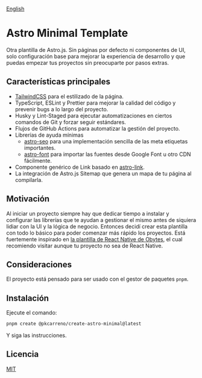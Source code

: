 [English](./README.md)

# Astro Minimal Template

Otra plantilla de Astro.js. Sin páginas por defecto ni componentes de UI, solo configuración base para mejorar la experiencia de desarrollo y que puedas empezar tus proyectos sin preocuparte por pasos extras.

## Características principales

- [TailwindCSS](https://tailwindcss.com/) para el estilizado de la página.
- TypeScript, ESLint y Prettier para mejorar la calidad del código y prevenir bugs a lo largo del proyecto.
- Husky y Lint-Staged para ejecutar automatizaciones en ciertos comandos de Git y forzar seguir estándares.
- Flujos de GitHub Actions para automatizar la gestión del proyecto.
- Librerías de ayuda mínimas
  - [astro-seo](https://github.com/jonasmerlin/astro-seo) para una implementación sencilla de las meta etiquetas importantes.
  - [astro-font](https://github.com/rishi-raj-jain/astro-font/) para importar las fuentes desde Google Font u otro CDN fácilmente.
- Componente genérico de Link basado en [astro-link](https://github.com/JulianCataldo/web-garden/tree/develop/components/Link).
- La integración de Astro.js Sitemap que genera un mapa de tu página al compilarla.

## Motivación

Al iniciar un proyecto siempre hay que dedicar tiempo a instalar y configurar las librerías que te ayudan a gestionar el mismo antes de siquiera lidiar con la UI y la lógica de negocio. Entonces decidí crear esta plantilla con todo lo básico para poder comenzar más rápido los proyectos. Está fuertemente inspirado en [la plantilla de React Native de Obytes](https://github.com/obytes/react-native-template-obytes/tree/master), el cual recomiendo visitar aunque tu proyecto no sea de React Native.

## Consideraciones

El proyecto está pensado para ser usado con el gestor de paquetes `pnpm`.

## Instalación

Ejecute el comando:

```bash
pnpm create @pkcarreno/create-astro-minimal@latest
```

Y siga las instrucciones.

## Licencia

[MIT](./LICENSE)
